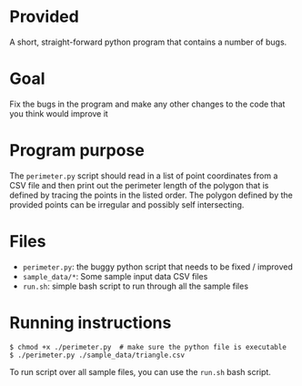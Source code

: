 # Provided

A short, straight-forward python program that contains a number of bugs.

# Goal

Fix the bugs in the program and make any other changes to the code that you
think would improve it

# Program purpose

The `perimeter.py` script should read in a list of point coordinates from a
CSV file and then print out the perimeter length of the polygon that is defined
by tracing the points in the listed order.
The polygon defined by the provided points can be irregular and possibly self
intersecting.

# Files

* `perimeter.py`: the buggy python script that needs to be fixed / improved
* `sample_data/*`: Some sample input data CSV files
* `run.sh`: simple bash script to run through all the sample files

# Running instructions

    $ chmod +x ./perimeter.py  # make sure the python file is executable
    $ ./perimeter.py ./sample_data/triangle.csv

To run script over all sample files, you can use the `run.sh` bash script.
